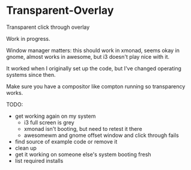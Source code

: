 # Transparent-Overlay
Transparent click through overlay

Work in progress. 

Window manager matters: this should work in xmonad, seems okay in gnome, almost works in awesome, but i3 doesn't play nice with it.

It worked when I originally set up the code, but I've changed operating systems since then.

Make sure you have a compositor like compton running so transparency works.

TODO:
* get working again on my system
	* i3 full screen is grey
	* xmonad isn't booting, but need to retest it there
	* awesomewm and gnome offset window and click through fails
* find source of example code or remove it
* clean up 
* get it working on someone else's system booting fresh
* list required installs